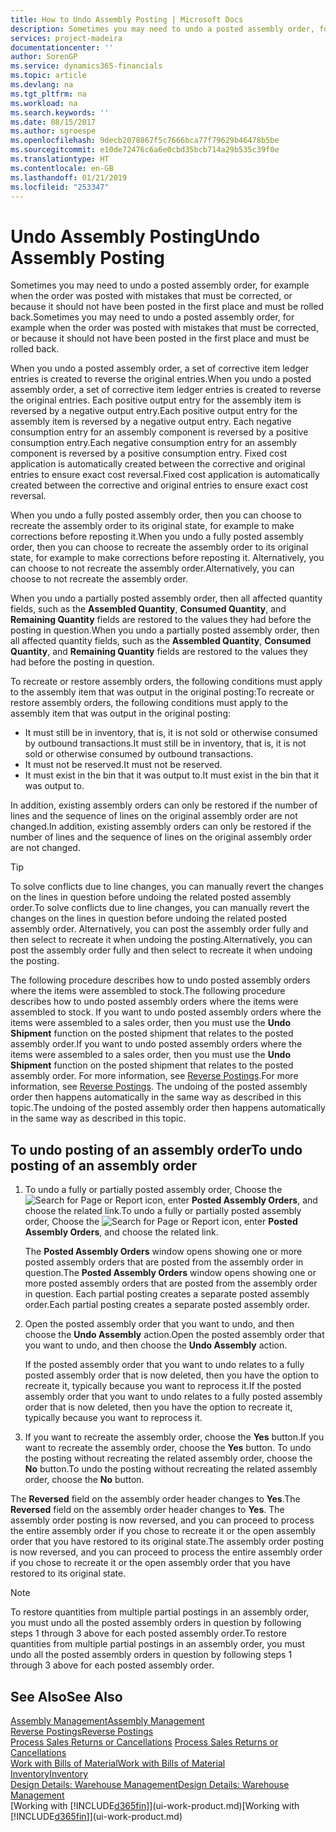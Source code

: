 ```yaml
---
title: How to Undo Assembly Posting | Microsoft Docs
description: Sometimes you may need to undo a posted assembly order, for example when the order was posted with mistakes that must be corrected, or because it should not have been posted in the first place and must be rolled back.
services: project-madeira
documentationcenter: ''
author: SorenGP
ms.service: dynamics365-financials
ms.topic: article
ms.devlang: na
ms.tgt_pltfrm: na
ms.workload: na
ms.search.keywords: ''
ms.date: 08/15/2017
ms.author: sgroespe
ms.openlocfilehash: 9decb2078867f5c7666bca77f79629b46478b5be
ms.sourcegitcommit: e10de72476c6a6e0cbd35bcb714a29b535c39f0e
ms.translationtype: HT
ms.contentlocale: en-GB
ms.lasthandoff: 01/21/2019
ms.locfileid: "253347"
---
```

# <a name="undo-assembly-posting"></a><span data-ttu-id="dc930-103">Undo Assembly Posting</span><span class="sxs-lookup"><span data-stu-id="dc930-103">Undo Assembly Posting</span></span>
<span data-ttu-id="dc930-104">Sometimes you may need to undo a posted assembly order, for example when the order was posted with mistakes that must be corrected, or because it should not have been posted in the first place and must be rolled back.</span><span class="sxs-lookup"><span data-stu-id="dc930-104">Sometimes you may need to undo a posted assembly order, for example when the order was posted with mistakes that must be corrected, or because it should not have been posted in the first place and must be rolled back.</span></span>

<span data-ttu-id="dc930-105">When you undo a posted assembly order, a set of corrective item ledger entries is created to reverse the original entries.</span><span class="sxs-lookup"><span data-stu-id="dc930-105">When you undo a posted assembly order, a set of corrective item ledger entries is created to reverse the original entries.</span></span> <span data-ttu-id="dc930-106">Each positive output entry for the assembly item is reversed by a negative output entry.</span><span class="sxs-lookup"><span data-stu-id="dc930-106">Each positive output entry for the assembly item is reversed by a negative output entry.</span></span> <span data-ttu-id="dc930-107">Each negative consumption entry for an assembly component is reversed by a positive consumption entry.</span><span class="sxs-lookup"><span data-stu-id="dc930-107">Each negative consumption entry for an assembly component is reversed by a positive consumption entry.</span></span> <span data-ttu-id="dc930-108">Fixed cost application is automatically created between the corrective and original entries to ensure exact cost reversal.</span><span class="sxs-lookup"><span data-stu-id="dc930-108">Fixed cost application is automatically created between the corrective and original entries to ensure exact cost reversal.</span></span>  

<span data-ttu-id="dc930-109">When you undo a fully posted assembly order, then you can choose to recreate the assembly order to its original state, for example to make corrections before reposting it.</span><span class="sxs-lookup"><span data-stu-id="dc930-109">When you undo a fully posted assembly order, then you can choose to recreate the assembly order to its original state, for example to make corrections before reposting it.</span></span> <span data-ttu-id="dc930-110">Alternatively, you can choose to not recreate the assembly order.</span><span class="sxs-lookup"><span data-stu-id="dc930-110">Alternatively, you can choose to not recreate the assembly order.</span></span>  

<span data-ttu-id="dc930-111">When you undo a partially posted assembly order, then all affected quantity fields, such as the **Assembled Quantity**, **Consumed Quantity**, and **Remaining Quantity** fields are restored to the values they had before the posting in question.</span><span class="sxs-lookup"><span data-stu-id="dc930-111">When you undo a partially posted assembly order, then all affected quantity fields, such as the **Assembled Quantity**, **Consumed Quantity**, and **Remaining Quantity** fields are restored to the values they had before the posting in question.</span></span>  

<span data-ttu-id="dc930-112">To recreate or restore assembly orders, the following conditions must apply to the assembly item that was output in the original posting:</span><span class="sxs-lookup"><span data-stu-id="dc930-112">To recreate or restore assembly orders, the following conditions must apply to the assembly item that was output in the original posting:</span></span>  

-   <span data-ttu-id="dc930-113">It must still be in inventory, that is, it is not sold or otherwise consumed by outbound transactions.</span><span class="sxs-lookup"><span data-stu-id="dc930-113">It must still be in inventory, that is, it is not sold or otherwise consumed by outbound transactions.</span></span>  
-   <span data-ttu-id="dc930-114">It must not be reserved.</span><span class="sxs-lookup"><span data-stu-id="dc930-114">It must not be reserved.</span></span>  
-   <span data-ttu-id="dc930-115">It must exist in the bin that it was output to.</span><span class="sxs-lookup"><span data-stu-id="dc930-115">It must exist in the bin that it was output to.</span></span>  

<span data-ttu-id="dc930-116">In addition, existing assembly orders can only be restored if the number of lines and the sequence of lines on the original assembly order are not changed.</span><span class="sxs-lookup"><span data-stu-id="dc930-116">In addition, existing assembly orders can only be restored if the number of lines and the sequence of lines on the original assembly order are not changed.</span></span>  

> [!TIP]  
>  <span data-ttu-id="dc930-117">To solve conflicts due to line changes, you can manually revert the changes on the lines in question before undoing the related posted assembly order.</span><span class="sxs-lookup"><span data-stu-id="dc930-117">To solve conflicts due to line changes, you can manually revert the changes on the lines in question before undoing the related posted assembly order.</span></span> <span data-ttu-id="dc930-118">Alternatively, you can post the assembly order fully and then select to recreate it when undoing the posting.</span><span class="sxs-lookup"><span data-stu-id="dc930-118">Alternatively, you can post the assembly order fully and then select to recreate it when undoing the posting.</span></span>  

<span data-ttu-id="dc930-119">The following procedure describes how to undo posted assembly orders where the items were assembled to stock.</span><span class="sxs-lookup"><span data-stu-id="dc930-119">The following procedure describes how to undo posted assembly orders where the items were assembled to stock.</span></span> <span data-ttu-id="dc930-120">If you want to undo posted assembly orders where the items were assembled to a sales order, then you must use the **Undo Shipment** function on the posted shipment that relates to the posted assembly order.</span><span class="sxs-lookup"><span data-stu-id="dc930-120">If you want to undo posted assembly orders where the items were assembled to a sales order, then you must use the **Undo Shipment** function on the posted shipment that relates to the posted assembly order.</span></span> <span data-ttu-id="dc930-121">For more information, see [Reverse Postings](finance-how-reverse-journal-posting.md).</span><span class="sxs-lookup"><span data-stu-id="dc930-121">For more information, see [Reverse Postings](finance-how-reverse-journal-posting.md).</span></span> <span data-ttu-id="dc930-122">The undoing of the posted assembly order then happens automatically in the same way as described in this topic.</span><span class="sxs-lookup"><span data-stu-id="dc930-122">The undoing of the posted assembly order then happens automatically in the same way as described in this topic.</span></span>  

## <a name="to-undo-posting-of-an-assembly-order"></a><span data-ttu-id="dc930-123">To undo posting of an assembly order</span><span class="sxs-lookup"><span data-stu-id="dc930-123">To undo posting of an assembly order</span></span>  
1.  <span data-ttu-id="dc930-124">To undo a fully or partially posted assembly order, Choose the ![Search for Page or Report](media/ui-search/search_small.png "Search for Page or Report icon") icon, enter **Posted Assembly Orders**, and choose the related link.</span><span class="sxs-lookup"><span data-stu-id="dc930-124">To undo a fully or partially posted assembly order, Choose the ![Search for Page or Report](media/ui-search/search_small.png "Search for Page or Report icon") icon, enter **Posted Assembly Orders**, and choose the related link.</span></span>  

    <span data-ttu-id="dc930-125">The **Posted Assembly Orders** window opens showing one or more posted assembly orders that are posted from the assembly order in question.</span><span class="sxs-lookup"><span data-stu-id="dc930-125">The **Posted Assembly Orders** window opens showing one or more posted assembly orders that are posted from the assembly order in question.</span></span> <span data-ttu-id="dc930-126">Each partial posting creates a separate posted assembly order.</span><span class="sxs-lookup"><span data-stu-id="dc930-126">Each partial posting creates a separate posted assembly order.</span></span>  
2.  <span data-ttu-id="dc930-127">Open the posted assembly order that you want to undo, and then choose the **Undo Assembly** action.</span><span class="sxs-lookup"><span data-stu-id="dc930-127">Open the posted assembly order that you want to undo, and then choose the **Undo Assembly** action.</span></span>  

    <span data-ttu-id="dc930-128">If the posted assembly order that you want to undo relates to a fully posted assembly order that is now deleted, then you have the option to recreate it, typically because you want to reprocess it.</span><span class="sxs-lookup"><span data-stu-id="dc930-128">If the posted assembly order that you want to undo relates to a fully posted assembly order that is now deleted, then you have the option to recreate it, typically because you want to reprocess it.</span></span>  
3.  <span data-ttu-id="dc930-129">If you want to recreate the assembly order, choose the **Yes** button.</span><span class="sxs-lookup"><span data-stu-id="dc930-129">If you want to recreate the assembly order, choose the **Yes** button.</span></span> <span data-ttu-id="dc930-130">To undo the posting without recreating the related assembly order, choose the **No** button.</span><span class="sxs-lookup"><span data-stu-id="dc930-130">To undo the posting without recreating the related assembly order, choose the **No** button.</span></span>  

<span data-ttu-id="dc930-131">The **Reversed** field on the assembly order header changes to **Yes**.</span><span class="sxs-lookup"><span data-stu-id="dc930-131">The **Reversed** field on the assembly order header changes to **Yes**.</span></span> <span data-ttu-id="dc930-132">The assembly order posting is now reversed, and you can proceed to process the entire assembly order if you chose to recreate it or the open assembly order that you have restored to its original state.</span><span class="sxs-lookup"><span data-stu-id="dc930-132">The assembly order posting is now reversed, and you can proceed to process the entire assembly order if you chose to recreate it or the open assembly order that you have restored to its original state.</span></span>  

> [!NOTE]  
>  <span data-ttu-id="dc930-133">To restore quantities from multiple partial postings in an assembly order, you must undo all the posted assembly orders in question by following steps 1 through 3 above for each posted assembly order.</span><span class="sxs-lookup"><span data-stu-id="dc930-133">To restore quantities from multiple partial postings in an assembly order, you must undo all the posted assembly orders in question by following steps 1 through 3 above for each posted assembly order.</span></span>  

## <a name="see-also"></a><span data-ttu-id="dc930-134">See Also</span><span class="sxs-lookup"><span data-stu-id="dc930-134">See Also</span></span>  
[<span data-ttu-id="dc930-135">Assembly Management</span><span class="sxs-lookup"><span data-stu-id="dc930-135">Assembly Management</span></span>](assembly-assemble-items.md)  
[<span data-ttu-id="dc930-136">Reverse Postings</span><span class="sxs-lookup"><span data-stu-id="dc930-136">Reverse Postings</span></span>](finance-how-reverse-journal-posting.md)  
<span data-ttu-id="dc930-137">[Process Sales Returns or Cancellations](sales-how-process-sales-returns-cancellations.md)  </span><span class="sxs-lookup"><span data-stu-id="dc930-137">[Process Sales Returns or Cancellations](sales-how-process-sales-returns-cancellations.md)  </span></span>  
[<span data-ttu-id="dc930-138">Work with Bills of Material</span><span class="sxs-lookup"><span data-stu-id="dc930-138">Work with Bills of Material</span></span>](inventory-how-work-BOMs.md)  
[<span data-ttu-id="dc930-139">Inventory</span><span class="sxs-lookup"><span data-stu-id="dc930-139">Inventory</span></span>](inventory-manage-inventory.md)  
[<span data-ttu-id="dc930-140">Design Details: Warehouse Management</span><span class="sxs-lookup"><span data-stu-id="dc930-140">Design Details: Warehouse Management</span></span>](design-details-warehouse-management.md)  
<span data-ttu-id="dc930-141">[Working with [!INCLUDE[d365fin](includes/d365fin_md.md)]](ui-work-product.md)</span><span class="sxs-lookup"><span data-stu-id="dc930-141">[Working with [!INCLUDE[d365fin](includes/d365fin_md.md)]](ui-work-product.md)</span></span>
